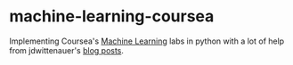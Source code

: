 # machine-learning-coursea

Implementing Coursea's [Machine Learning](https://www.coursera.org/learn/machine-learning) labs in python with a lot of help
from jdwittenauer's [blog posts](https://www.johnwittenauer.net/machine-learning-exercises-in-python-part-1/).
